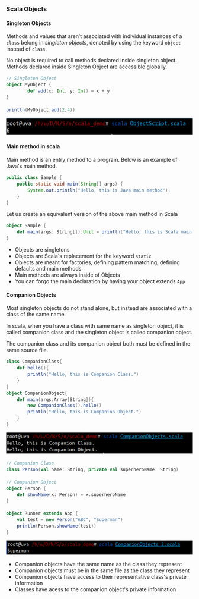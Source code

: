 ### Scala Objects

#### Singleton Objects

Methods and values that aren’t associated with individual instances of a `class` belong in _singleton objects_, denoted by using the keyword `object` instead of `class`.

No object is required to call methods declared inside singleton object. Methods declared inside Singleton Object are accessible globally.

```scala
// Singleton Object
object MyObject {
        def add(x: Int, y: Int) = x + y
}

println(MyObject.add(2,4))
```

![](/assets/Singleton_Object.png)

#### Main method in scala

Main method is an entry method to a program. Below is an example of Java's main method.

```java
public class Sample {
    public static void main(String[] args) {
        System.out.println("Hello, this is Java main method");
    }
}
```

Let us create an equivalent version of the above main method in Scala

```scala
object Sample {
    def main(args: String[]):Unit = println("Hello, this is Scala main method")
}
```

* Objects are singletons
* Objects are Scala's replacement for the keyword `static`
* Objects are meant for factories, defining pattern matching, defining defaults and main methods
* Main methods are always inside of Objects
* You can forgo the main declaration by having your object extends `App`

#### Companion Objects

Most singleton objects do not stand alone, but instead are associated with a class of the same name.

In scala, when you have a class with same name as singleton object, it is called companion class and the singleton object is called companion object.

The companion class and its companion object both must be defined in the same source file.

```scala
class CompanionClass{  
    def hello(){  
        println("Hello, this is Companion Class.")  
    }  
}  
object CompanionObject{  
    def main(args:Array[String]){  
        new CompanionClass().hello()  
        println("Hello, this is Companion Object.")  
    }  
}
```

![](/assets/Companion_Class.png)

```scala
// Companion Class
class Person(val name: String, private val superheroName: String)

// Companion Object
object Person {
	def showName(x: Person) = x.superheroName
}

object Runner extends App {
	val test = new Person("ABC", "Superman")
	println(Person.showName(test))
}
```

![](/assets/Companion_Objects.png)

* Companion objects have the same name as the class they represent
* Companion objects must be in the same file as the class they represent
* Companion objects have access to their representative class's private information
* Classes have acess to the companion object's private information



